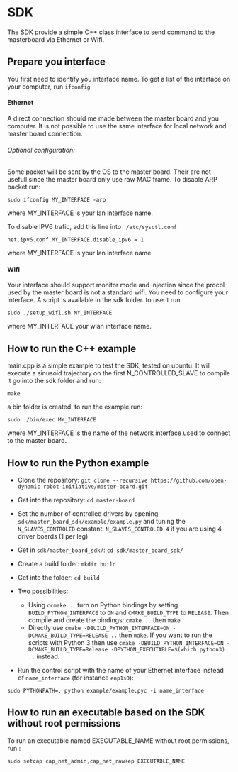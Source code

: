 # SDK
The SDK provide a simple C++ class interface to send command to the masterboard via Ethernet or Wifi.

## Prepare you interface
You first need to identify you interface name. To get a list of the interface on your computer, run ```ifconfig```

#### Ethernet 
A direct connection should me made between the master board and you computer. It is not possible to use the same interface for local network and master board connection.

###### Optional configuration:
Some packet will be sent by the OS to the master board. Their are not usefull since the master board only use raw MAC frame.
To disable ARP packet run:
```
sudo ifconfig MY_INTERFACE -arp
``` 
where MY_INTERFACE is your lan interface name.

To disable IPV6 trafic, add this line into ``` /etc/sysctl.conf``` 
``` 
net.ipv6.conf.MY_INTERFACE.disable_ipv6 = 1
``` 
where MY_INTERFACE is your lan interface name.
#### Wifi
Your interface should support monitor mode and injection since the procol used by the master board is not a standard wifi.
You need to configure your interface. A script is available in the sdk folder. to use it run 
```
sudo ./setup_wifi.sh MY_INTERFACE
``` 
where MY_INTERFACE your wlan interface name.

How to run the C++ example
--------
main.cpp is a simple example to test the SDK, tested on ubuntu.
It will execute a sinusoid trajectory on the first N_CONTROLLED_SLAVE 
to compile it go into the sdk folder and run:
```
make
```
a bin folder is created.
to run the example run:
```
sudo ./bin/exec MY_INTERFACE
```
where MY_INTERFACE is the name of the network interface used to connect to the master board.


How to run the Python example
--------

* Clone the repository: `git clone --recursive https://github.com/open-dynamic-robot-initiative/master-board.git`

* Get into the repository: `cd master-board`

* Set the number of controlled drivers by opening `sdk/master_board_sdk/example/example.py` and tuning the `N_SLAVES_CONTROLED` constant: `N_SLAVES_CONTROLED 4` if you are using 4 driver boards (1 per leg)

* Get in `sdk/master_board_sdk/`: `cd sdk/master_board_sdk/`

* Create a build folder: `mkdir build`

* Get into the folder: `cd build`

* Two possibilities:
    * Using `ccmake ..` turn on Python bindings by setting `BUILD_PYTHON_INTERFACE` to `ON` and `CMAKE_BUILD_TYPE` to `RELEASE`. Then compile and create the bindings: `cmake ..` then `make`
    * Directly use `cmake -DBUILD_PYTHON_INTERFACE=ON -DCMAKE_BUILD_TYPE=RELEASE ..` then `make`. If you want to run the scripts with Python 3 then use `cmake -DBUILD_PYTHON_INTERFACE=ON -DCMAKE_BUILD_TYPE=Release -DPYTHON_EXECUTABLE=$(which python3) ..` instead.

* Run the control script with the name of your Ethernet interface instead of `name_interface` (for instance `enp1s0`): 

`sudo PYTHONPATH=. python example/example.pyc -i name_interface`

How to run an executable based on the SDK without root permissions
-------

To run an executable named EXECUTABLE_NAME without root permissions, run :
```
sudo setcap cap_net_admin,cap_net_raw+ep EXECUTABLE_NAME
```

